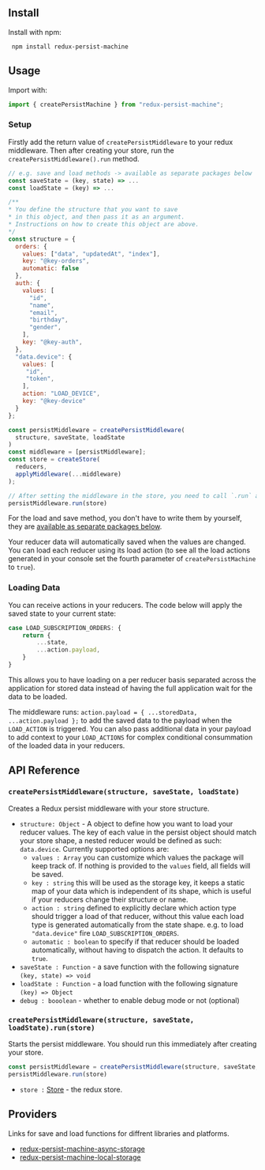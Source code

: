 ## Install

Install with npm:
```
 npm install redux-persist-machine
```

## Usage

Import with:

```js
import { createPersistMachine } from "redux-persist-machine";
```

### Setup

Firstly add the return value of `createPersistMiddleware` to your redux middleware. Then after creating your store, run the `createPersistMiddleware().run` method.

```js
// e.g. save and load methods -> available as separate packages below
const saveState = (key, state) => ...
const loadState = (key) => ...

/**
* You define the structure that you want to save
* in this object, and then pass it as an argument.
* Instructions on how to create this object are above.
*/
const structure = {
  orders: {
    values: ["data", "updatedAt", "index"],
    key: "@key-orders",
    automatic: false
  },
  auth: {
    values: [
      "id",
      "name",
      "email",
      "birthday",
      "gender",
    ],
    key: "@key-auth",
  },
  "data.device": {
    values: [
     "id",
     "token",
    ],
    action: "LOAD_DEVICE",
    key: "@key-device"
  }
};

const persistMiddleware = createPersistMiddleware(
  structure, saveState, loadState
)
const middleware = [persistMiddleware];
const store = createStore(
  reducers,
  applyMiddleware(...middleware)
);

// After setting the middleware in the store, you need to call `.run` and pass the store as an argument.
persistMiddleware.run(store)
```

For the load and save method, you don't have to write them by yourself, they are [available as separate packages below](#providers).

Your reducer data will automatically saved when the values are changed. You can load each reducer using its load action (to see all the load actions generated in your console set the fourth parameter of `createPersistMachine` to `true`).


### Loading Data

You can receive actions in your reducers. The code below will apply the saved state to your current state:

```js
case LOAD_SUBSCRIPTION_ORDERS: {
    return {
        ...state,
        ...action.payload,
    }
}
```

This allows you to have loading on a per reducer basis separated across the application for stored data instead of having the full application wait for the data to be loaded.

The middleware runs: `action.payload = { ...storedData, ...action.payload };` to add the saved data to the payload when the `LOAD_ACTION` is triggered. You can also pass additional data in your payload to add context to your `LOAD_ACTIONS` for complex conditional consummation of the loaded data in your reducers.

## API Reference

### `createPersistMiddleware(structure, saveState, loadState)`

Creates a Redux persist middleware with your store structure.

- `structure: Object` - A object to define how you want to load your reducer values. The key of each value in the persist object should match your store shape, a nested reducer would be defined as such: `data.device`. Currently supported options are:
    - `values : Array` you can customize which values the package will keep track of. If nothing is provided to the `values` field, all fields will be saved.
    - `key : string` this will be used as the storage key, it keeps a static map of your data which is independent of its shape, which is useful if your reducers change their structure or name.
    - `action : string` defined to explicitly declare which action type should trigger a load of that reducer, without this value each load type is generated automatically from the state shape. e.g. to load `"data.device"` fire `LOAD_SUBSCRIPTION_ORDERS`.
    - `automatic : boolean` to specify if that reducer should be loaded automatically, without having to dispatch the action. It defaults to `true`.
- `saveState : Function` - a save function with the following signature `(key, state) => void`
- `loadState : Function` - a load function with the following signature `(key) => Object`
- `debug : booolean` - whether to enable debug mode or not (optional)

### `createPersistMiddleware(structure, saveState, loadState).run(store)`

Starts the persist middleware. You should run this immediately after creating your store.

```js
const persistMiddleware = createPersistMiddleware(structure, saveState, loadState)
persistMiddleware.run(store)
```

- `store :` [Store](https://redux.js.org/api/store) - the redux store.

## Providers

Links for save and load functions for diffrent libraries and platforms.

- [redux-persist-machine-async-storage](https://github.com/lukebrandonfarrell/redux-persist-machine-async-storage)
- [redux-persist-machine-local-storage](https://github.com/aspect-apps/redux-persist-machine-local-storage)
